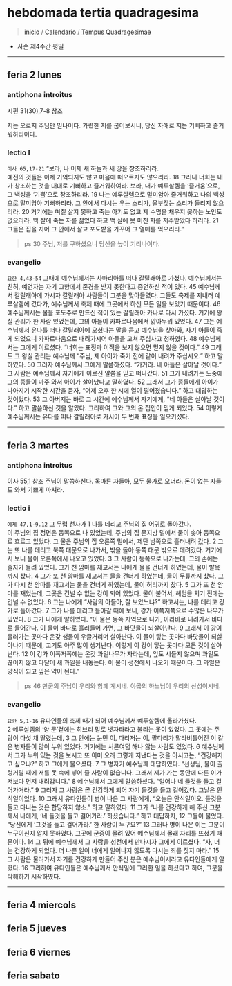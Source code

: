# hebdomada tertia quadragesima
> [inicio](./README.md) / [Calendario](../../LC.md) / [Tempus Quadragesimae](../LQ.md)

* 사순 제4주간 평일

----

## feria 2 lunes
### antiphona introitus
시편 31(30),7-8 참조

저는 오로지 주님만 믿나이다. 가련한 저를 굽어보시니, 당신 자애로 저는 기뻐하고 즐거워하리이다.


### lectio I
`이사 65,17-21` “보라, 나 이제 새 하늘과 새 땅을 창조하리라.  
예전의 것들은 이제 기억되지도 않고 마음에 떠오르지도 않으리라.
18 그러니 너희는 내가 창조하는 것을 대대로 기뻐하고 즐거워하여라.
보라, 내가 예루살렘을 ‘즐거움’으로, 그 백성을 ‘기쁨’으로 창조하리라.
19 나는 예루살렘으로 말미암아 즐거워하고 나의 백성으로 말미암아 기뻐하리라.
그 안에서 다시는 우는 소리가, 울부짖는 소리가 들리지 않으리라.
20 거기에는 며칠 살지 못하고 죽는 아기도 없고
제 수명을 채우지 못하는 노인도 없으리라.
백 살에 죽는 자를 젊었다 하고 백 살에 못 미친 자를 저주받았다 하리라.
21 그들은 집을 지어 그 안에서 살고 포도밭을 가꾸어 그 열매를 먹으리라.”

> ps 30 주님, 저를 구하셨으니 당신을 높이 기리나이다.

### evangelio
`요한 4,43-54` 그때에 예수님께서는 사마리아를 떠나 갈릴래아로 가셨다.
예수님께서는 친히, 예언자는 자기 고향에서 존경을 받지 못한다고 증언하신 적이 있다.
45 예수님께서 갈릴래아에 가시자 갈릴래아 사람들이 그분을 맞아들였다.
그들도 축제를 지내러 예루살렘에 갔다가,
예수님께서 축제 때에 그곳에서 하신 모든 일을 보았기 때문이다.
46 예수님께서는 물을 포도주로 만드신 적이 있는 갈릴래아 카나로 다시 가셨다.
거기에 왕실 관리가 한 사람 있었는데,
그의 아들이 카파르나움에서 앓아누워 있었다.
47 그는 예수님께서 유다를 떠나 갈릴래아에 오셨다는 말을 듣고
예수님을 찾아와, 자기 아들이 죽게 되었으니
카파르나움으로 내려가시어 아들을 고쳐 주십사고 청하였다.
48 예수님께서는 그에게 이르셨다.
“너희는 표징과 이적을 보지 않으면 믿지 않을 것이다.”
49 그래도 그 왕실 관리는 예수님께
“주님, 제 아이가 죽기 전에 같이 내려가 주십시오.” 하고 말하였다.
50 그러자 예수님께서 그에게 말씀하셨다. “가거라. 네 아들은 살아날 것이다.”
그 사람은 예수님께서 자기에게 이르신 말씀을 믿고 떠나갔다.
51 그가 내려가는 도중에 그의 종들이 마주 와서 아이가 살아났다고 말하였다.
52 그래서 그가 종들에게 아이가 나아지기 시작한 시간을 묻자,
“어제 오후 한 시에 열이 떨어졌습니다.” 하고 대답하는 것이었다.
53 그 아버지는 바로 그 시간에 예수님께서 자기에게,
“네 아들은 살아날 것이다.” 하고 말씀하신 것을 알았다.
그리하여 그와 그의 온 집안이 믿게 되었다.
54 이렇게 예수님께서는 유다를 떠나 갈릴래아로 가시어
두 번째 표징을 일으키셨다.


----

## feria 3 martes
### antiphona introitus
이사 55,1 참조
주님이 말씀하신다. 목마른 자들아, 모두 물가로 오너라. 돈이 없는 자들도 와서 기쁘게 마셔라.

### lectio i
`에제 47,1-9.12` 그 무렵 천사가 1 나를 데리고 주님의 집 어귀로 돌아갔다.  
이 주님의 집 정면은 동쪽으로 나 있었는데,
주님의 집 문지방 밑에서 물이 솟아 동쪽으로 흐르고 있었다.
그 물은 주님의 집 오른쪽 밑에서, 제단 남쪽으로 흘러내려 갔다.
2 그는 또 나를 데리고 북쪽 대문으로 나가서,
밖을 돌아 동쪽 대문 밖으로 데려갔다.
거기에서 보니 물이 오른쪽에서 나오고 있었다.
3 그 사람이 동쪽으로 나가는데, 그의 손에는 줄자가 들려 있었다.
그가 천 암마를 재고서는 나에게 물을 건너게 하였는데, 물이 발목까지 찼다.
4 그가 또 천 암마를 재고서는 물을 건너게 하였는데, 물이 무릎까지 찼다.
그가 다시 천 암마를 재고서는 물을 건너게 하였는데, 물이 허리까지 찼다.
5 그가 또 천 암마를 재었는데, 그곳은 건널 수 없는 강이 되어 있었다.
물이 불어서, 헤엄을 치기 전에는 건널 수 없었다.
6 그는 나에게 “사람의 아들아, 잘 보았느냐?” 하고서는,
나를 데리고 강가로 돌아갔다.
7 그가 나를 데리고 돌아갈 때에 보니, 강가 이쪽저쪽으로 수많은 나무가 있었다.
8 그가 나에게 말하였다. “이 물은 동쪽 지역으로 나가,
아라바로 내려가서 바다로 들어간다.
이 물이 바다로 흘러들어 가면, 그 바닷물이 되살아난다.
9 그래서 이 강이 흘러가는 곳마다 온갖 생물이 우글거리며 살아난다.
이 물이 닿는 곳마다 바닷물이 되살아나기 때문에,
고기도 아주 많이 생겨난다.
이렇게 이 강이 닿는 곳마다 모든 것이 살아난다.
12 이 강가 이쪽저쪽에는 온갖 과일나무가 자라는데,
잎도 시들지 않으며 과일도 끊이지 않고 다달이 새 과일을 내놓는다.
이 물이 성전에서 나오기 때문이다.
그 과일은 양식이 되고 잎은 약이 된다.”

> ps 46 만군의 주님이 우리와 함께 계시네. 야곱의 하느님이 우리의 산성이시네.


### evangelio
`요한 5,1-16` 유다인들의 축제 때가 되어 예수님께서 예루살렘에 올라가셨다.  
2 예루살렘의 ‘양 문’곁에는 히브리 말로 벳자타라고 불리는 못이 있었다.
그 못에는 주랑이 다섯 채 딸렸는데,
3 그 안에는 눈먼 이, 다리저는 이,
팔다리가 말라비틀어진 이 같은 병자들이 많이 누워 있었다. 거기에는 서른여덟 해나 앓는 사람도 있었다.
6 예수님께서 그가 누워 있는 것을 보시고
또 이미 오래 그렇게 지낸다는 것을 아시고는,
“건강해지고 싶으냐?” 하고 그에게 물으셨다.
7 그 병자가 예수님께 대답하였다.
“선생님, 물이 출렁거릴 때에 저를 못 속에 넣어 줄 사람이 없습니다.
그래서 제가 가는 동안에 다른 이가 저보다 먼저 내려갑니다.”
8 예수님께서 그에게 말씀하셨다. “일어나 네 들것을 들고 걸어가거라.”
9 그러자 그 사람은 곧 건강하게 되어 자기 들것을 들고 걸어갔다.
그날은 안식일이었다.
10 그래서 유다인들이 병이 나은 그 사람에게,
“오늘은 안식일이오. 들것을 들고 다니는 것은 합당하지 않소.” 하고 말하였다.
11 그가 “나를 건강하게 해 주신 그분께서 나에게,
‘네 들것을 들고 걸어가라.’ 하셨습니다.” 하고 대답하자,
12 그들이 물었다. “당신에게 ‘그것을 들고 걸어가라.’ 한 사람이 누구요?”
13 그러나 병이 나은 이는 그분이 누구이신지 알지 못하였다.
그곳에 군중이 몰려 있어 예수님께서 몰래 자리를 뜨셨기 때문이다.
14 그 뒤에 예수님께서 그 사람을 성전에서 만나시자 그에게 이르셨다.
“자, 너는 건강하게 되었다.
더 나쁜 일이 너에게 일어나지 않도록 다시는 죄를 짓지 마라.”
15 그 사람은 물러가서 자기를 건강하게 만들어 주신 분은
예수님이시라고 유다인들에게 알렸다.
16 그리하여 유다인들은 예수님께서 안식일에 그러한 일을 하셨다고 하여,
그분을 박해하기 시작하였다.

----

## feria 4 miercols


## feria 5 jueves


## feria 6 viernes


## feria sabato